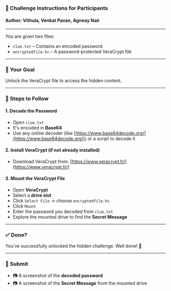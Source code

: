 ### 🔐 Challenge Instructions for Participants
#### Author: Vithula, Venkat Pavan, Agneay Nair
---

You are given two files:

- `clue.txt` – Contains an encoded password  
- `encryptedfile.hc` – A password-protected VeraCrypt file

---

### 🧭 Your Goal

Unlock the VeraCrypt file to access the hidden content.

---

### 🚀 Steps to Follow

#### 1. Decode the Password

- Open `clue.txt`
- It's encoded in **Base64**
- Use any online decoder (like [https://www.base64decode.org/](https://www.base64decode.org/)) or a script to decode it

#### 2. Install VeraCrypt (if not already installed)

- Download VeraCrypt from: [https://www.veracrypt.fr/](https://www.veracrypt.fr/)

#### 3. Mount the VeraCrypt File

- Open **VeraCrypt**
- Select a **drive slot**
- Click `Select File` → choose `encryptedfile.hc`
- Click `Mount`
- Enter the password you decoded from `clue.txt`
- Explore the mounted drive to find the **Secret Message**

---

### ✅ Done?

You’ve successfully unlocked the hidden challenge. Well done! 🎉

---

### 📸 Submit

- 📷 A screenshot of the **decoded password**
- 📷 A screenshot of the **Secret Message** from the mounted drive
